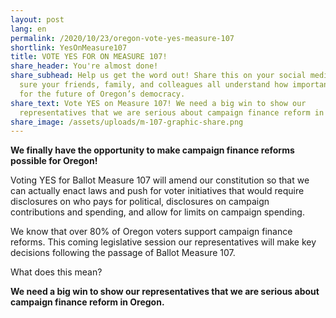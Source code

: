 ```yaml
---
layout: post
lang: en
permalink: /2020/10/23/oregon-vote-yes-measure-107
shortlink: YesOnMeasure107
title: VOTE YES FOR ON MEASURE 107!
share_header: You're almost done!
share_subhead: Help us get the word out! Share this on your social media. Make
  sure your friends, family, and colleagues all understand how important this is
  for the future of Oregon’s democracy.
share_text: Vote YES on Measure 107! We need a big win to show our
  representatives that we are serious about campaign finance reform in Oregon.
share_image: /assets/uploads/m-107-graphic-share.png
---
```

**We finally have the opportunity to make campaign finance reforms possible for Oregon!**

Voting YES for Ballot Measure 107 will amend our constitution so that we can actually enact laws and push for voter initiatives that would require disclosures on who pays for political, disclosures on campaign contributions and spending, and allow for limits on campaign spending.

We know that over 80% of Oregon voters support campaign finance reforms. This coming legislative session our representatives will make key decisions following the passage of Ballot Measure 107.

What does this mean?

**We need a big win to show our representatives that we are serious about campaign finance reform in Oregon.**